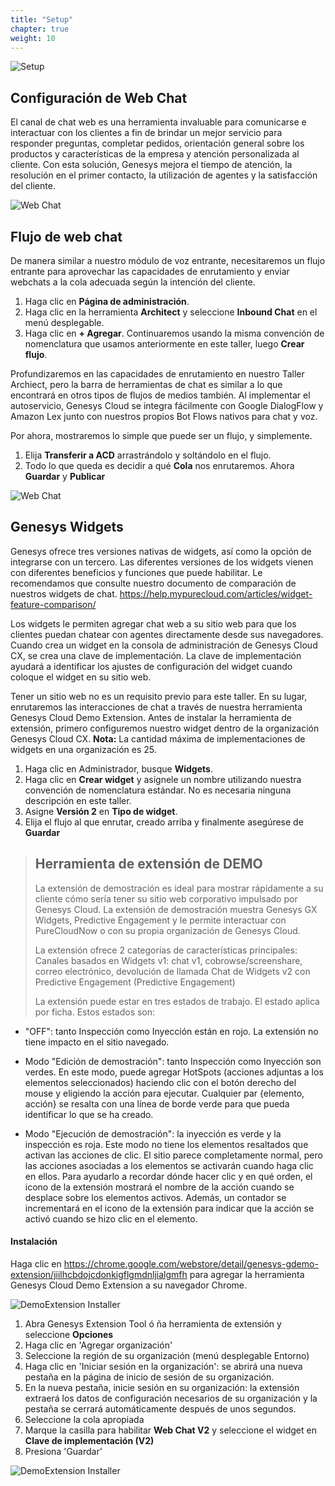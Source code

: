 ```yaml
---
title: "Setup"
chapter: true
weight: 10
---
```

![Setup](/images/Webchat1-768x300.jpg)
## Configuración de Web Chat 

El canal de chat web es una herramienta invaluable para comunicarse e interactuar con los clientes a fin de brindar un mejor servicio para responder preguntas, completar pedidos, orientación general sobre los productos y características de la empresa y atención personalizada al cliente. Con esta solución, Genesys mejora el tiempo de atención, la resolución en el primer contacto, la utilización de agentes y la satisfacción del cliente.

![Web Chat](/images/webchat.png)

## Flujo de web chat

De manera similar a nuestro módulo de voz entrante, necesitaremos un flujo entrante para aprovechar las capacidades de enrutamiento y enviar webchats a la cola adecuada según la intención del cliente.

1. Haga clic en **Página de administración**.
2. Haga clic en la herramienta **Architect** y seleccione **Inbound Chat** en el menú desplegable.
3. Haga clic en **+ Agregar**. Continuaremos usando la misma convención de nomenclatura que usamos anteriormente en este taller, luego **Crear flujo**.

Profundizaremos en las capacidades de enrutamiento en nuestro Taller Archiect, pero la barra de herramientas de chat es similar a lo que encontrará en otros tipos de flujos de medios también. Al implementar el autoservicio, Genesys Cloud se integra fácilmente con Google DialogFlow y Amazon Lex junto con nuestros propios Bot Flows nativos para chat y voz.

Por ahora, mostraremos lo simple que puede ser un flujo, y simplemente.

1. Elija **Transferir a ACD** arrastrándolo y soltándolo en el flujo.
2. Todo lo que queda es decidir a qué **Cola** nos enrutaremos. Ahora **Guardar** y **Publicar**

![Web Chat](/images/ChatFlow1.jpg)

## Genesys Widgets

Genesys ofrece tres versiones nativas de widgets, así como la opción de integrarse con un tercero. Las diferentes versiones de los widgets vienen con diferentes beneficios y funciones que puede habilitar. Le recomendamos que consulte nuestro documento de comparación de nuestros widgets de chat. https://help.mypurecloud.com/articles/widget-feature-comparison/

Los widgets le permiten agregar chat web a su sitio web para que los clientes puedan chatear con agentes directamente desde sus navegadores. Cuando crea un widget en la consola de administración de Genesys Cloud CX, se crea una clave de implementación. La clave de implementación ayudará a identificar los ajustes de configuración del widget cuando coloque el widget en su sitio web.

Tener un sitio web no es un requisito previo para este taller. En su lugar, enrutaremos las interacciones de chat a través de nuestra herramienta Genesys Cloud Demo Extension. Antes de instalar la herramienta de extensión, primero configuremos nuestro widget dentro de la organización Genesys Cloud CX. **Nota:** La cantidad máxima de implementaciones de widgets en una organización es 25.

1. Haga clic en Administrador, busque **Widgets**.
2. Haga clic en **Crear widget** y asígnele un nombre utilizando nuestra convención de nomenclatura estándar. No es necesaria ninguna descripción en este taller.
3. Asigne **Versión 2** en **Tipo de widget**.
4. Elija el flujo al que enrutar, creado arriba y finalmente asegúrese de **Guardar**

>## Herramienta de extensión de DEMO
>
>La extensión de demostración es ideal para mostrar rápidamente a su cliente cómo sería tener su sitio web corporativo impulsado por Genesys Cloud. La extensión de demostración muestra Genesys GX Widgets, Predictive Engagement y le permite interactuar con PureCloudNow o con su propia organización de Genesys Cloud.
>
>La extensión ofrece 2 categorías de características principales:
   Canales basados en Widgets v1: chat v1, cobrowse/screenshare, correo electrónico, devolución de llamada
   Chat de Widgets v2 con Predictive Engagement (Predictive Engagement)
>
>La extensión puede estar en tres estados de trabajo. El estado aplica por ficha. Estos estados son:

* "OFF": tanto Inspección como Inyección están en rojo. La extensión no tiene impacto en el sitio navegado.
* Modo "Edición de demostración": tanto Inspección como Inyección son verdes. En este modo, puede agregar HotSpots (acciones adjuntas a los elementos seleccionados) haciendo clic con el botón derecho del mouse y eligiendo la acción para ejecutar. Cualquier par {elemento, acción} se resalta con una línea de borde verde para que pueda identificar lo que se ha creado.

* Modo "Ejecución de demostración": la inyección es verde y la inspección es roja. Este modo no tiene los elementos resaltados que activan las acciones de clic. El sitio parece completamente normal, pero las acciones asociadas a los elementos se activarán cuando haga clic en ellos. Para ayudarlo a recordar dónde hacer clic y en qué orden, el icono de la extensión mostrará el nombre de la acción cuando se desplace sobre los elementos activos. Además, un contador se incrementará en el icono de la extensión para indicar que la acción se activó cuando se hizo clic en el elemento.

#### Instalación

Haga clic en https://chrome.google.com/webstore/detail/genesys-gdemo-extension/jiilhcbdojcdonkigflgmdnljialgmfh para agregar la herramienta Genesys Cloud Demo Extension a su navegador Chrome.

![DemoExtension Installer](/images/DemoExtension.jpg)

1. Abra Genesys Extension Tool ó ña herramienta de extensión y seleccione **Opciones**
2. Haga clic en 'Agregar organización'
3. Seleccione la región de su organización (menú desplegable Entorno)
4. Haga clic en 'Iniciar sesión en la organización': se abrirá una nueva pestaña en la página de inicio de sesión de su organización.
5. En la nueva pestaña, inicie sesión en su organización: la extensión extraerá los datos de configuración necesarios de su organización y la pestaña se cerrará automáticamente después de unos segundos.
6. Seleccione la cola apropiada
7. Marque la casilla para habilitar **Web Chat V2** y seleccione el widget en **Clave de implementación (V2)**
8. Presiona 'Guardar'

![DemoExtension Installer](/images/ExtensionOptions.jpg)